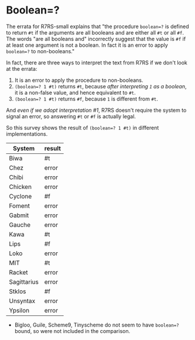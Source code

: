 # Boolean=?

The errata for R7RS-small explains that "the procedure `boolean=?` is
defined to return `#t` if the arguments are all booleans and are
either all `#t` or all `#f`. The words "are all booleans and"
incorrectly suggest that the value is `#f` if at least one argument is
not a boolean. In fact it is an error to apply `boolean=?` to
non-booleans."

In fact, there are three ways to interpret the text from R7RS
if we don't look at the errata:
1. It is an error to apply the procedure to non-booleans.
2. `(boolean=? 1 #t)` returns `#t`, because *after interpreting `1` as a boolean*, it is a non-false value, and hence equivalent to `#t`.
3. `(boolean=? 1 #t)` returns `#f`, because `1` is different from `#t`.

And *even if we adopt interpretation \#1*, R7RS doesn't require the
system to signal an error, so answering `#t` or `#f` is actually
legal.

So this survey shows the result of `(boolean=? 1 #t)` in different
implementations.


| System      | result |
|-------------|--------|
| Biwa        | #t     |
| Chez        | error  |
| Chibi       | error  |
| Chicken     | error  |
| Cyclone     | #f     |
| Foment      | error  |
| Gabmit      | error  |
| Gauche      | error  |
| Kawa        | #t     |
| Lips        | #f     |
| Loko        | error  |
| MIT         | #t     |
| Racket      | error  |
| Sagittarius | error  |
| Stklos      | #f     |
| Unsyntax    | error  |
| Ypsilon     | error  |


* Bigloo, Guile, Scheme9, Tinyscheme do not seem to have `boolean=?`
  bound, so were not included in the comparison.
